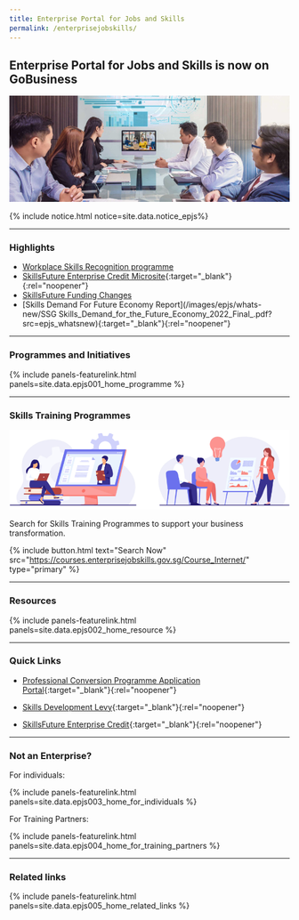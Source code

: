 ```yaml
---
title: Enterprise Portal for Jobs and Skills
permalink: /enterprisejobskills/
---
```


## Enterprise Portal for Jobs and Skills is now on GoBusiness

![EPJS](/images/epjs/hero-img.png)

{% include notice.html notice=site.data.notice_epjs%}

---


### Highlights

- [Workplace Skills Recognition programme](/enterprisejobskills/programmes-and-initiatives/learn-at-the-workplace/workplace-skills-recognition-programme/?src=epjs_whatsnew)
- [SkillsFuture Enterprise Credit Microsite](https://sfec-microsite.enterprisejobskills.gov.sg/home/){:target="_blank"}{:rel="noopener"}
- [SkillsFuture Funding Changes](/enterprisejobskills/programmes-and-initiatives/upgrade-skills/course-fee-absentee-payroll-funding/?src=epjs_whatsnew)
- [Skills Demand For Future Economy Report](/images/epjs/whats-new/SSG Skills_Demand_for_the_Future_Economy_2022_Final_.pdf?src=epjs_whatsnew){:target="_blank"}{:rel="noopener"}

---

### Programmes and Initiatives

{% include panels-featurelink.html panels=site.data.epjs001_home_programme %}

---

### Skills Training Programmes 

![Skills Traning Programmes](/images/epjs/skill-training.png)

Search for Skills Training Programmes to support your business transformation.

{% include button.html text="Search Now" src="https://courses.enterprisejobskills.gov.sg/Course_Internet/" type="primary" %}

---

### Resources

{% include panels-featurelink.html panels=site.data.epjs002_home_resource %}

---

### Quick Links

- [Professional Conversion Programme Application Portal](https://conversion.mycareersfuture.gov.sg/portal/programlisting.aspx?source=PCP){:target="_blank"}{:rel="noopener"}

- [Skills Development Levy](https://sdl.ssg.gov.sg/){:target="_blank"}{:rel="noopener"}

- [SkillsFuture Enterprise Credit](/enterprisejobskills/programmes-and-initiatives/redesign-jobs/skillsfuture-enterprise-credit/){:target="_blank"}{:rel="noopener"}

---
### Not an Enterprise?

For individuals:

{% include panels-featurelink.html panels=site.data.epjs003_home_for_individuals %}

For Training Partners:

{% include panels-featurelink.html panels=site.data.epjs004_home_for_training_partners %}

---

### Related links

{% include panels-featurelink.html panels=site.data.epjs005_home_related_links %}

<script src="/jquery/jquery.min.js"></script>
<script src="/jquery/epjs-bp-menu-new-tab.js"></script>